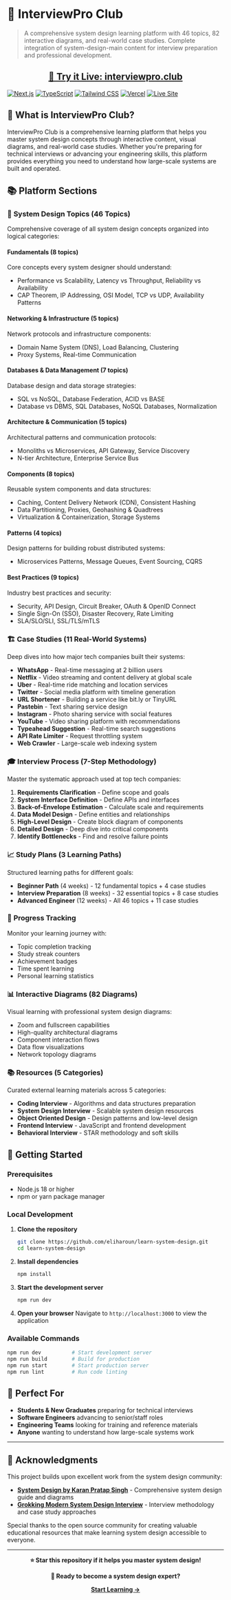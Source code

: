 # 🚀 InterviewPro Club

> A comprehensive system design learning platform with 46 topics, 82 interactive diagrams, and real-world case studies. Complete integration of system-design-main content for interview preparation and professional development.

<div align="center">

## **[🚀 Try it Live: interviewpro.club](https://www.interviewpro.club/)**

</div>

[![Next.js](https://img.shields.io/badge/Next.js-14.0-black?style=flat-square&logo=next.js)](https://nextjs.org/)
[![TypeScript](https://img.shields.io/badge/TypeScript-5.2-blue?style=flat-square&logo=typescript)](https://www.typescriptlang.org/)
[![Tailwind CSS](https://img.shields.io/badge/Tailwind-3.3-38B2AC?style=flat-square&logo=tailwind-css)](https://tailwindcss.com/)
[![Vercel](https://img.shields.io/badge/Deploy-Vercel-black?style=flat-square&logo=vercel)](https://vercel.com)
[![Live Site](https://img.shields.io/badge/🌐_Live_Site-www.interviewpro.club-00D9FF?style=for-the-badge&logo=vercel)](https://www.interviewpro.club/)

## 🌟 What is InterviewPro Club?

InterviewPro Club is a comprehensive learning platform that helps you master system design concepts through interactive content, visual diagrams, and real-world case studies. Whether you're preparing for technical interviews or advancing your engineering skills, this platform provides everything you need to understand how large-scale systems are built and operated.

## 📚 Platform Sections

### 🎯 **System Design Topics** (46 Topics)
Comprehensive coverage of all system design concepts organized into logical categories:

#### **Fundamentals** (8 topics)
Core concepts every system designer should understand:
- Performance vs Scalability, Latency vs Throughput, Reliability vs Availability
- CAP Theorem, IP Addressing, OSI Model, TCP vs UDP, Availability Patterns

#### **Networking & Infrastructure** (5 topics)
Network protocols and infrastructure components:
- Domain Name System (DNS), Load Balancing, Clustering
- Proxy Systems, Real-time Communication

#### **Databases & Data Management** (7 topics)
Database design and data storage strategies:
- SQL vs NoSQL, Database Federation, ACID vs BASE
- Database vs DBMS, SQL Databases, NoSQL Databases, Normalization

#### **Architecture & Communication** (5 topics)
Architectural patterns and communication protocols:
- Monoliths vs Microservices, API Gateway, Service Discovery
- N-tier Architecture, Enterprise Service Bus

#### **Components** (8 topics)
Reusable system components and data structures:
- Caching, Content Delivery Network (CDN), Consistent Hashing
- Data Partitioning, Proxies, Geohashing & Quadtrees
- Virtualization & Containerization, Storage Systems

#### **Patterns** (4 topics)
Design patterns for building robust distributed systems:
- Microservices Patterns, Message Queues, Event Sourcing, CQRS

#### **Best Practices** (9 topics)
Industry best practices and security:
- Security, API Design, Circuit Breaker, OAuth & OpenID Connect
- Single Sign-On (SSO), Disaster Recovery, Rate Limiting
- SLA/SLO/SLI, SSL/TLS/mTLS

### 🏗️ **Case Studies** (11 Real-World Systems)
Deep dives into how major tech companies built their systems:

- **WhatsApp** - Real-time messaging at 2 billion users
- **Netflix** - Video streaming and content delivery at global scale
- **Uber** - Real-time ride matching and location services
- **Twitter** - Social media platform with timeline generation
- **URL Shortener** - Building a service like bit.ly or TinyURL
- **Pastebin** - Text sharing service design
- **Instagram** - Photo sharing service with social features
- **YouTube** - Video sharing platform with recommendations
- **Typeahead Suggestion** - Real-time search suggestions
- **API Rate Limiter** - Request throttling system
- **Web Crawler** - Large-scale web indexing system

### 🎓 **Interview Process** (7-Step Methodology)
Master the systematic approach used at top tech companies:
1. **Requirements Clarification** - Define scope and goals
2. **System Interface Definition** - Define APIs and interfaces
3. **Back-of-Envelope Estimation** - Calculate scale and requirements
4. **Data Model Design** - Define entities and relationships
5. **High-Level Design** - Create block diagram of components
6. **Detailed Design** - Deep dive into critical components
7. **Identify Bottlenecks** - Find and resolve failure points

### 📈 **Study Plans** (3 Learning Paths)
Structured learning paths for different goals:

- **Beginner Path** (4 weeks) - 12 fundamental topics + 4 case studies
- **Interview Preparation** (8 weeks) - 32 essential topics + 8 case studies
- **Advanced Engineer** (12 weeks) - All 46 topics + 11 case studies

### 🎯 **Progress Tracking**
Monitor your learning journey with:
- Topic completion tracking
- Study streak counters
- Achievement badges
- Time spent learning
- Personal learning statistics

### 📊 **Interactive Diagrams** (82 Diagrams)
Visual learning with professional system design diagrams:
- Zoom and fullscreen capabilities
- High-quality architectural diagrams
- Component interaction flows
- Data flow visualizations
- Network topology diagrams

### 📚 **Resources** (5 Categories)
Curated external learning materials across 5 categories:
- **Coding Interview** - Algorithms and data structures preparation
- **System Design Interview** - Scalable system design resources
- **Object Oriented Design** - Design patterns and low-level design
- **Frontend Interview** - JavaScript and frontend development
- **Behavioral Interview** - STAR methodology and soft skills

## 🚀 Getting Started

### Prerequisites
- Node.js 18 or higher
- npm or yarn package manager

### Local Development

1. **Clone the repository**
   ```bash
   git clone https://github.com/eliharoun/learn-system-design.git
   cd learn-system-design
   ```

2. **Install dependencies**
   ```bash
   npm install
   ```

3. **Start the development server**
   ```bash
   npm run dev
   ```

4. **Open your browser**
   Navigate to `http://localhost:3000` to view the application

### Available Commands

```bash
npm run dev          # Start development server
npm run build        # Build for production
npm run start        # Start production server
npm run lint         # Run code linting
```

## 🎯 Perfect For

- **Students & New Graduates** preparing for technical interviews
- **Software Engineers** advancing to senior/staff roles
- **Engineering Teams** looking for training and reference materials
- **Anyone** wanting to understand how large-scale systems work

---

## 🙏 Acknowledgments

This project builds upon excellent work from the system design community:

- **[System Design by Karan Pratap Singh](https://github.com/karanpratapsingh/system-design)** - Comprehensive system design guide and diagrams
- **[Grokking Modern System Design Interview](https://www.educative.io/courses/grokking-the-system-design-interview)** - Interview methodology and case study approaches

Special thanks to the open source community for creating valuable educational resources that make learning system design accessible to everyone.

---

<div align="center">

**⭐ Star this repository if it helps you master system design!**

**🚀 Ready to become a system design expert?**

[**Start Learning →**](https://www.interviewpro.club/)

</div>
